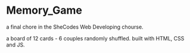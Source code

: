 # Memory_Game
a final chore in the SheCodes Web Developing chourse.

a board of 12 cards - 6 couples randomly shuffled.
built with HTML, CSS and JS.
